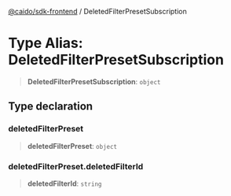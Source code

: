 [@caido/sdk-frontend](../index.md) / DeletedFilterPresetSubscription

# Type Alias: DeletedFilterPresetSubscription

> **DeletedFilterPresetSubscription**: `object`

## Type declaration

### deletedFilterPreset

> **deletedFilterPreset**: `object`

### deletedFilterPreset.deletedFilterId

> **deletedFilterId**: `string`
